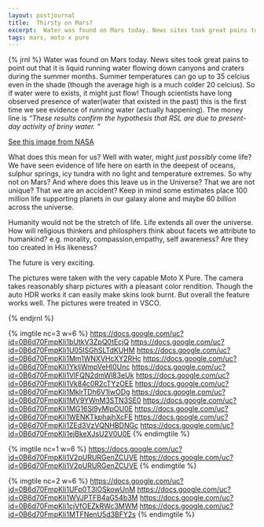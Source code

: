 ```yaml
---
layout: postjournal
title:  Thirsty on Mars?
excerpt:  Water was found on Mars today. News sites took great pains to point out that ...
tags: mars, moto x pure
---
```

{% jrnl %}
Water was found on Mars today. News sites took great pains to point out that it is liquid running
water flowing down canyons and craters during the summer months. Summer temperatures can go up to 35
celcius even in the shade (though the average high is a much colder 20 celcius). So if water were to
exists, it might just flow! Though scientists have long observed presence of water(water that
existed in the past) this is the first time we see evidence of running water (actually happening).
The money line is <i> “These results confirm the hypothesis that RSL are due to present-day activity of briny water. "</i>

[See this image from NASA](http://www.theguardian.com/science/2015/sep/28/nasa-scientists-find-evidence-flowing-water-mars#img-1)


What does this mean for us? Well with water, might <i>just possibly</i> come life? We have seen
evidence of life here on earth in the deepest of oceans, sulphur springs, icy tundra with  no light
and   temperature extremes. So why not on Mars? And where does this leave us in the Universe? That we
are not unique? That we are an accident? Keep in mind some estimates place 100 million life
supporting planets in our galaxy alone and maybe 60 <i>billion</i> across the universe.

Humanity would not be the stretch of life. Life extends all over the universe. How will religious
thinkers and philosphers think about facets we attribute to humankind? e.g. morality,
compassion,empathy, self awareness? Are they too created in His likeness?

The future is very exciting.


The pictures were taken with the very capable Moto X Pure. The camera takes reasonably sharp pictures with a pleasant 
color rendition. Though the auto HDR works it can easily make skins look burnt. But overall the feature works well. The pictures 
were treated in VSCO.

{% endjrnl %}

{% imgtile nc=3 w=6 %}
https://docs.google.com/uc?id=0B6d70FmpKIi1bUtkV3ZpQ0tEcjQ https://docs.google.com/uc?id=0B6d70FmpKIi1U05ISGhSLTdKUHM 
https://docs.google.com/uc?id=0B6d70FmpKIi1Mm1WNXVHcXY2RHc https://docs.google.com/uc?id=0B6d70FmpKIi1YkljWmpVeHl0Unc 
https://docs.google.com/uc?id=0B6d70FmpKIi1VlFQN2dmWl83eUk https://docs.google.com/uc?id=0B6d70FmpKIi1Vk84c0R2cTYzOEE 
https://docs.google.com/uc?id=0B6d70FmpKIi1MklrTDh6V1lwODg https://docs.google.com/uc?id=0B6d70FmpKIi1MV9YWnM3STN3SE0 
https://docs.google.com/uc?id=0B6d70FmpKIi1MG16Sl9yMlpOU0E https://docs.google.com/uc?id=0B6d70FmpKIi1WENKTkphajhXcFE 
https://docs.google.com/uc?id=0B6d70FmpKIi1ZEd3VzVQNHBDNGc https://docs.google.com/uc?id=0B6d70FmpKIi1ejBkeXJsU2V0U0E 
{% endimgtile %}

{% imgtile nc=1 w=6 %}
https://docs.google.com/uc?id=0B6d70FmpKIi1V2pURURGenZCUVE https://docs.google.com/uc?id=0B6d70FmpKIi1V2pURURGenZCUVE 
{% endimgtile %}


{% imgtile nc=2 w=6 %}
https://docs.google.com/uc?id=0B6d70FmpKIi1UFp0T3lOSkowUnM https://docs.google.com/uc?id=0B6d70FmpKIi1WVJPTFB4aG54b3M 
https://docs.google.com/uc?id=0B6d70FmpKIi1cjVfOEZkRWc3MWM https://docs.google.com/uc?id=0B6d70FmpKIi1MTFNenU5d3BFY2s 
{% endimgtile %}

